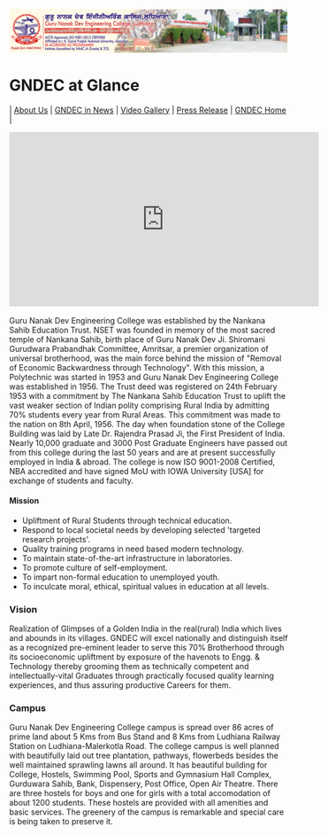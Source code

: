 ![img](Images/gndec.png)
# GNDEC at Glance

| [About Us](GNDEC.md) | [GNDEC in News](News.md) | [Video Gallery](Videos.md) | [Press Release](https://gndec.ac.in/press/) | [GNDEC Home](https://gndec.ac.in/) |


<iframe width="560" height="315" src="https://www.youtube.com/embed/zIpXf4SVzUs" frameborder="0" allow="accelerometer; autoplay; clipboard-write; encrypted-media; gyroscope; picture-in-picture" allowfullscreen></iframe>


Guru Nanak Dev Engineering College was established by the Nankana Sahib Education Trust. NSET was founded in memory of the most sacred temple of Nankana Sahib, birth place of Guru Nanak Dev Ji. Shiromani Gurudwara Prabandhak Committee, Amritsar, a premier organization of universal brotherhood, was the main force behind the mission of "Removal of Economic Backwardness through Technology". With this mission, a Polytechnic was started in 1953 and Guru Nanak Dev Engineering College was established in 1956. The Trust deed was registered on 24th February 1953 with a commitment by The Nankana Sahib Education Trust to uplift the vast weaker section of Indian polity comprising Rural India by admitting 70% students every year from Rural Areas. This commitment was made to the nation on 8th April, 1956. The day when foundation stone of the College Building was laid by Late Dr. Rajendra Prasad Ji, the First President of India. Nearly 10,000 graduate and 3000 Post Graduate Engineers have passed out from this college during the last 50 years and are at present successfully employed in India & abroad. The college is now ISO 9001-2008 Certified, NBA accredited and have signed MoU with IOWA University [USA] for exchange of students and faculty.


#### Mission

- Upliftment of Rural Students through technical education.
- Respond to local societal needs by developing selected 'targeted research projects'.
- Quality training programs in need based modern technology.
- To maintain state-of-the-art infrastructure in laboratories.
- To promote culture of self-employment.
- To impart non-formal education to unemployed youth.
- To inculcate moral, ethical, spiritual values in education at all levels.

### Vision


Realization of Glimpses of a Golden India in the real(rural) India which lives and abounds in its villages. GNDEC will excel nationally and distinguish itself as a recognized pre-eminent leader to serve this 70% Brotherhood through its socioeconomic upliftment by exposure of the havenots to Engg. & Technology thereby grooming them as technically competent and intellectually-vital Graduates through practically focused quality learning experiences, and thus assuring productive Careers for them.


### Campus

Guru Nanak Dev Engineering College campus is spread over 86 acres of prime land about 5 Kms from Bus Stand and 8 Kms from Ludhiana Railway Station on Ludhiana-Malerkotla Road. The college campus is well planned with beautifully laid out tree plantation, pathways, flowerbeds besides the well maintained sprawling lawns all around. It has beautiful building for College, Hostels, Swimming Pool, Sports and Gymnasium Hall Complex, Gurduwara Sahib, Bank, Dispensery, Post Office, Open Air Theatre. There are three hostels for boys and one for girls with a total accomodation of about 1200 students. These hostels are provided with all amenities and basic services. The greenery of the campus is remarkable and special care is being taken to preserve it.
